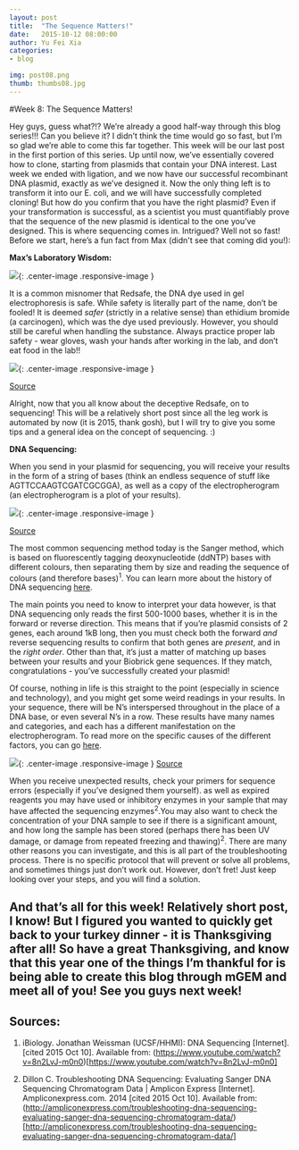 ```yaml
---
layout: post
title:  "The Sequence Matters!"
date:   2015-10-12 08:00:00
author: Yu Fei Xia
categories: 
- blog

img: post08.png
thumb: thumbs08.jpg
---
```

#Week 8: The Sequence Matters!

Hey guys, guess what?!? We’re already a good half-way through this blog series!!! Can you believe it? I didn’t think the time would go so fast, but I’m so glad we’re able to come this far together. This week will be our last post in the first portion of this series. Up until now, we’ve essentially covered how to clone, starting from plasmids that contain your DNA interest. Last week we ended with ligation, and we now have our successful recombinant DNA plasmid, exactly as we’ve designed it. Now the only thing left is to transform it into our E. coli, and we will have successfully completed cloning! But how do you confirm that you have the right plasmid? Even if your transformation is successful, as a scientist you must quantifiably prove that the sequence of the new plasmid is identical to the one you’ve designed. This is where sequencing comes in. Intrigued? Well not so fast! Before we start, here’s a fun fact from Max (didn't see that coming did you!):


**Max’s Laboratory Wisdom:**

![](http://mcmastergem.com/img/team/t16.jpg){: .center-image .responsive-image }

It is a common misnomer that Redsafe, the DNA dye used in gel electrophoresis is safe. While safety is literally part of the name, don’t be fooled! It is deemed *safer* (strictly in a relative sense) than ethidium bromide (a carcinogen), which was the dye used previously. However, you should still be careful when handling the substance. Always practice proper lab safety - wear gloves, wash your hands after working in the lab, and don’t eat food in the lab!!

![](https://scontent-yyz1-1.xx.fbcdn.net/hphotos-xta1/v/t1.0-9/12141696_1114139875277807_612088632114683270_n.jpg?oh=b1ba4b66ffd1c241a09a3ac3585ab35d&oe=568A9E3E){: .center-image .responsive-image }

[Source](http://www.froggabio.com/products/387/RedSafe%99+Nucleic+Acid+Staining+Solution+1ml)

Alright, now that you all know about the deceptive Redsafe, on to sequencing! This will be a relatively short post since all the leg work is automated by now (it is 2015, thank gosh), but I will try to give you some tips and a general idea on the concept of sequencing. :)

**DNA Sequencing:**

When you send in your plasmid for sequencing, you will receive your results in the form of a string of bases (think an endless sequence of stuff like AGTTCCAAGTCGATCGCGGA), as well as a copy of the electropherogram (an electropherogram is a plot of your results).

![](https://scontent-yyz1-1.xx.fbcdn.net/hphotos-xat1/v/t1.0-9/12112361_1114139905277804_4461628532264324827_n.jpg?oh=fb61f771cf8b6c759c66457f10cf6dc0&oe=56C6E5F3){: .center-image .responsive-image }

[Source](http://www.udel.edu/dnasequence/Site/Interpreting_Electropherograms.html)


The most common sequencing method today is the Sanger method, which is based on fluorescently tagging deoxynucleotide (ddNTP) bases with different colours, then separating them by size and reading the sequence of colours (and therefore bases)<sup>1</sup>. You can learn more about the history of DNA sequencing [here](https://www.youtube.com/watch?v=8n2LvJ-m0n0). 

The main points you need to know to interpret your data however, is that DNA sequencing only reads the first 500-1000 bases, whether it is in the forward or reverse direction. This means that if you’re plasmid consists of 2 genes, each around 1kB long, then you must check both the forward *and* reverse sequencing results to confirm that both genes are *present*, and in the *right order*. Other than that, it’s just a matter of matching up bases between your results and your Biobrick gene sequences. If they match, congratulations - you’ve successfully created your plasmid!

Of course, nothing in life is this straight to the point (especially in science and technology), and you might get some weird readings in your results. In your sequence, there will be N’s interspersed throughout in the place of a DNA base, or even several N’s in a row. These results have many names and categories, and each has a different manifestation on the electropherogram. To read more on the specific causes of the different factors, you can go [here](http://ampliconexpress.com/troubleshooting-dna-sequencing-evaluating-sanger-dna-sequencing-chromatogram-data/).

![](https://scontent-yyz1-1.xx.fbcdn.net/hphotos-xap1/v/t1.0-9/12115787_1114139915277803_3602710999639504653_n.jpg?oh=08c04e8eeece8a7c66a9385457f532c9&oe=569CED9E){: .center-image .responsive-image }
[Source](http://ampliconexpress.com/troubleshooting-dna-sequencing-evaluating-sanger-dna-sequencing-chromatogram-data/)


When you receive unexpected results, check your primers for sequence errors (especially if you’ve designed them yourself). as well as expired reagents you may have used or inhibitory enzymes in your sample that may have affected the sequencing enzymes<sup>2</sup>.You may also want to check the concentration of your DNA sample to see if there is a significant amount, and how long the sample has been stored (perhaps there has been UV damage, or damage from repeated freezing and thawing)<sup>2</sup>. There are many other reasons you can investigate, and this is all part of the troubleshooting process. There is no specific protocol that will prevent or solve all problems, and sometimes things just don’t work out. However, don’t fret! Just keep looking over your steps, and you will find a solution.


And that’s all for this week! Relatively short post, I know! But I figured you wanted to quickly get back to your turkey dinner - it is Thanksgiving after all! So have a great Thanksgiving, and know that this year one of the things I’m thankful for is being able to create this blog through mGEM and meet all of you! See you guys next week!
----------
**Sources:**
----------
1. iBiology. Jonathan Weissman (UCSF/HHMI): DNA Sequencing [Internet]. [cited 2015 Oct 10]. Available from: (https://www.youtube.com/watch?v=8n2LvJ-m0n0)[https://www.youtube.com/watch?v=8n2LvJ-m0n0]

2. Dillon C. Troubleshooting DNA Sequencing: Evaluating Sanger DNA Sequencing Chromatogram Data | Amplicon Express [Internet]. Ampliconexpress.com. 2014 [cited 2015 Oct 10]. Available from: (http://ampliconexpress.com/troubleshooting-dna-sequencing-evaluating-sanger-dna-sequencing-chromatogram-data/)[http://ampliconexpress.com/troubleshooting-dna-sequencing-evaluating-sanger-dna-sequencing-chromatogram-data/]
